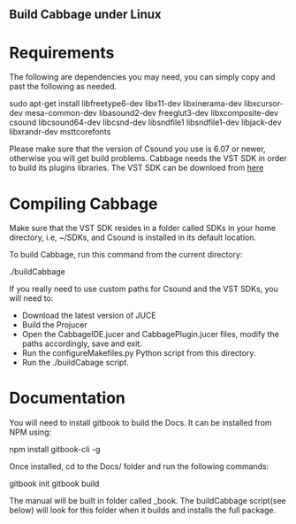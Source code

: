 Build Cabbage under Linux
-------------------------

Requirements
============

The following are dependencies you may need, you can simply copy and past the following as needed.

sudo apt-get install libfreetype6-dev libx11-dev libxinerama-dev libxcursor-dev mesa-common-dev libasound2-dev freeglut3-dev libxcomposite-dev csound libcsound64-dev libcsnd-dev libsndfile1 libsndfile1-dev libjack-dev libxrandr-dev msttcorefonts

Please make sure that the version of Csound you use is 6.07 or newer, otherwise you will get build problems. 
Cabbage needs the VST SDK in order to build its plugins libraries. The VST SDK can be downloed from [here](https://www.steinberg.net/en/company/developers.html)

Compiling Cabbage
=================

Make sure that the VST SDK resides in a folder called SDKs in your home directory, i.e, ~/SDKs, and Csound is installed in its default location. 

To build Cabbage, run this command from the current directory:

./buildCabbage

If you really need to use custom paths for Csound and the VST SDKs, you will need to:
  - Download the latest version of JUCE
  - Build the Projucer
  - Open the CabbageIDE.jucer and CabbagePlugin.jucer files, modify the paths accordingly, save and exit.
  - Run the configureMakefiles.py Python script from this directory. 
  - Run the ./buildCabage script. 


Documentation
=============
You will need to install gitbook to build the Docs. It can be installed from NPM using:

npm install gitbook-cli -g

Once installed, cd to the Docs/ folder and run the following commands:

gitbook init
gitbook build

The manual will be built in folder called _book. The buildCabbage script(see below) will look for this folder when it builds and installs the full package. 



